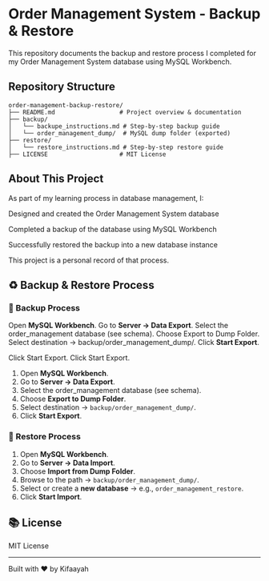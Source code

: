 # Order Management System - Backup & Restore

This repository documents the backup and restore process I completed for my Order Management System database using MySQL Workbench.

## Repository Structure

```
order-management-backup-restore/
├── README.md                  # Project overview & documentation
├── backup/
│   └── backupe_instructions.md # Step-by-step backup guide
│   └── order_management_dump/  # MySQL dump folder (exported)
├── restore/
│   └── restore_instructions.md # Step-by-step restore guide
├── LICENSE                    # MIT License
```


## About This Project

As part of my learning process in database management, I:

Designed and created the Order Management System database

Completed a backup of the database using MySQL Workbench

Successfully restored the backup into a new database instance

This project is a personal record of that process.


## ♻️ Backup & Restore Process

### 🔹 Backup Process

Open **MySQL Workbench**.
Go to **Server → Data Export**.
Select the order_management database (see schema).
Choose Export to Dump Folder.
Select destination → backup/order_management_dump/.
Click **Start Export**.

Click Start Export.
Click Start Export.
1. Open **MySQL Workbench**.
2. Go to **Server → Data Export**.
3. Select the order_management database (see schema). 
4. Choose **Export to Dump Folder**.
5. Select destination → `backup/order_management_dump/`.
6. Click **Start Export**.

### 🔹 Restore Process

1. Open **MySQL Workbench**.
2. Go to **Server → Data Import**.
3. Choose **Import from Dump Folder**.
4. Browse to the path → `backup/order_management_dump/`.
5. Select or create a **new database** → e.g., `order_management_restore`.
6. Click **Start Import**.



## 📚 License

MIT License

---

Built with ❤️ by Kifaayah
